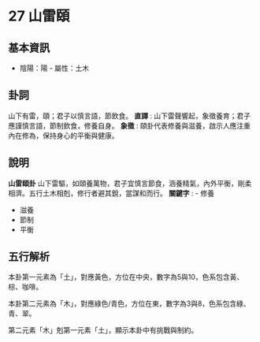 # 27 山雷頤

## 基本資訊
- 陰陽：陽 - 屬性：土木 
## 卦詞
山下有雷，頤；君子以慎言語，節飲食。
 **直譯** : 山下雷聲響起，象徵養育；君子應謹慎言語，節制飲食，修養自身。
 **象徵** : 頤卦代表修養與滋養，啟示人應注重內在修為，保持身心的平衡與健康。
## 說明
**山雷頤卦** 山下雷驅，如頤養萬物，君子宜慎言節食，涵養精氣，內外平衡，剛柔相濟。五行土木相剋，修行者避其銳，當謀和而行。
**關鍵字** : - 修養
- 滋養
- 節制
- 平衡
## 五行解析
本卦第一元素為「土」，對應黃色，方位在中央，數字為5與10，色系包含黃、棕、咖啡。

本卦第二元素為「木」，對應綠色/青色，方位在東，數字為3與8，色系包含綠、青、翠。

第二元素「木」剋第一元素「土」，顯示本卦中有挑戰與制約。


